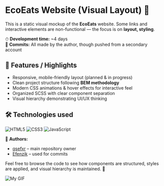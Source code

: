 # EcoEats Website (Visual Layout) 🌿

This is a static visual mockup of the **EcoEats** website. Some links and interactive elements are non-functional — the focus is on **layout, styling**.  

⏱ **Development time:** ~4 days  
💾 **Commits:** All made by the author, though pushed from a secondary account  

## 📝 Features / Highlights  
- Responsive, mobile-friendly layout (planned & in progress)  
- Clean project structure following **BEM methodology**  
- Modern CSS animations & hover effects for interactive feel  
- Organized SCSS with clear component separation   
- Visual hierarchy demonstrating UI/UX thinking  

## 🛠 Technologies used  
![HTML5](https://img.shields.io/badge/html5-%23E34F26.svg?style=for-the-badge&logo=html5&logoColor=white)
![CSS3](https://img.shields.io/badge/css3-%231572B6.svg?style=for-the-badge&logo=css3&logoColor=white)
![JavaScript](https://img.shields.io/badge/javascript-%23323330.svg?style=for-the-badge&logo=javascript&logoColor=%23F7DF1E)

📂 **Authors:**  
- [qsefxr](https://github.com/qsefxr) – main repository owner  
- [Efenzik](https://github.com/Efenzik) – used for commits  

Feel free to browse the code to see how components are structured, styles are applied, and visual hierarchy is maintained. 🚀

![My GIF](https://media2.giphy.com/media/v1.Y2lkPTc5MGI3NjExbmNwODdpc2ltbjF3eWNyOHV2Zjh2cW9xbGpnYWo2YXE0MHF2OHZtcSZlcD12MV9pbnRlcm5hbF9naWZfYnlfaWQmY3Q9Zw/jIqh3ym2s7GU/giphy.gif)
